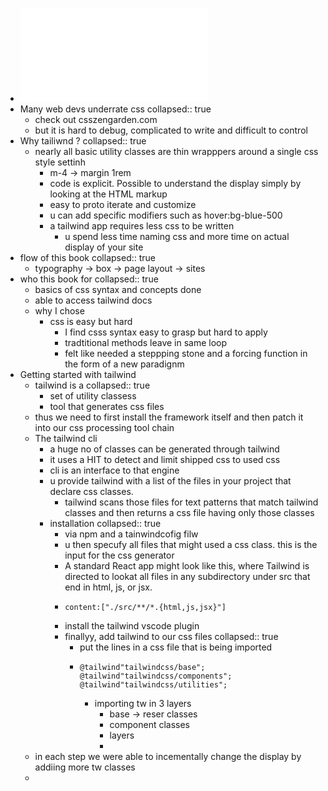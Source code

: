 - ![Modern CSS with Tailwind Flexible Styling Without the Fuss - Second Edition (beta B3.0) (Noel Rappin) (z-lib.org).pdf](../assets/Modern_CSS_with_Tailwind_Flexible_Styling_Without_the_Fuss_-_Second_Edition_(beta_B3.0)_(Noel_Rappin)_(z-lib.org)_1651069946606_0.pdf)
- Many web devs underrate css
  collapsed:: true
	- check out csszengarden.com
	- but it is hard to debug, complicated to write and difficult to control
- Why tailiwnd ?
  collapsed:: true
	- nearly all basic utility classes are thin wrapppers around a single css style settinh
		- m-4 -> margin 1rem
		- code is explicit. Possible to understand the display simply by looking at the HTML markup
		- easy to proto iterate and customize
		- u can add specific modifiers such as hover:bg-blue-500
		- a tailwind app requires less css to be written
			- u spend less time naming css and more time on actual display of your site
- flow of this book
  collapsed:: true
	- typography -> box -> page layout -> sites
- who this book for 
  collapsed:: true
	- basics of css syntax and concepts done
	- able to access tailwind docs
	- why I chose
		- css is easy but hard
			- I find csss syntax easy to grasp but hard to apply
			- tradtitional methods leave in same loop
			- felt like needed a steppping stone and a forcing function in the form of a new paradignm
- Getting started with tailwind
	- tailwind is a 
	  collapsed:: true
		- set of utility classess
		- tool that generates css files
	- thus we need to first install the framework itself and then patch it into our css processing tool chain
	- The tailwind cli
		- a huge no of classes can be generated through tailwind
		- it uses a HIT to detect and limit shipped css to used css
		- cli is an interface to that engine
		- u provide tailwind with a list of the files in your project that declare css classes.
			- tailwind scans those files for text patterns that match tailwind classes and then returns a css file having only those classes
		- installation
		  collapsed:: true
			- via npm and a tainwindcofig filw
			- u then specufy all files that might used a css class. this is the input for the css generator
			- A standard React app might look like this, where Tailwind is directed to lookat all files in any subdirectory under src that end in html, js, or jsx.
			- ``` 
			  content:["./src/**/*.{html,js,jsx}"]
			  ```
			- install the tailwind vscode plugin
			- finallyy, add tailwind to our css files
			  collapsed:: true
				- put the lines in a css file that is being imported
				- ```
				  @tailwind"tailwindcss/base";
				  @tailwind"tailwindcss/components";
				  @tailwind"tailwindcss/utilities";
				  ```
					- importing tw in 3 layers
						- base -> reser classes
						- component classes
						- layers
						-
	- in each step we were able to incementally change the display by addiing more tw classes
	-